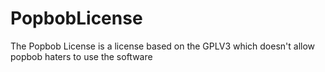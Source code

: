 # PopbobLicense
The Popbob License is a license based on the GPLV3 which doesn't allow popbob haters to use the software
